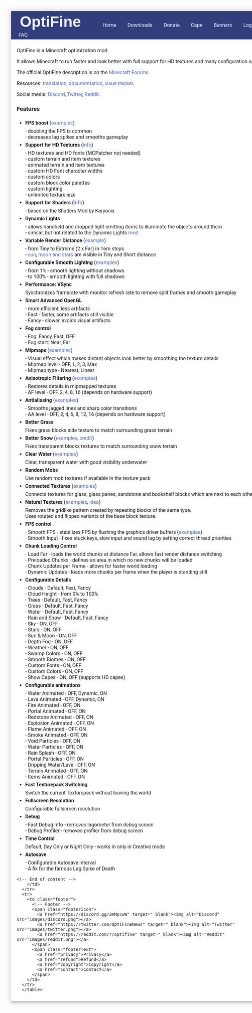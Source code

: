 
<!DOCTYPE html>
<html>
  <head>
    <title>OptiFine</title>
    <meta http-equiv="content-type" content="text/html; charset=UTF-8" />
    <link rel="shortcut icon" href='images/of16r.png' />
    <meta name="description" content="OptiFine - Minecraft performance tuning and advanced graphics" />
    <meta name="keywords" content="optifine, minecraft, fps, lag, antialiasing, hd textures" />
<style type="text/css">
      @font-face {
        font-family: 'Roboto';
        font-weight: normal;
        font-style: normal;
        src: local('Roboto'), local('Roboto-Regular'), url('template/fonts/Roboto-Regular.woff') format('woff');
      }
      @font-face {
        font-family: 'Roboto';
        font-weight: bold;
        font-style: normal;
        src: url('template/fonts/Roboto-Bold.woff') format('woff');
        src: local('Roboto Bold'), local('Roboto-Bold'), url('template/fonts/Roboto-Bold.woff') format('woff');        
      }
      @font-face {
        font-family: 'Oswald';
        font-weight: normal;
        font-style: normal;
        src: url('template/fonts/Oswald-Regular.woff') format('woff');
      }
      @font-face {
        font-family: 'Oswald';
        font-weight: bold;
        font-style: normal;
        src: url('template/fonts/Oswald-Medium.woff') format('woff');
      }
      body {
        font-family:'Roboto', arial, helvetica, sans-serif;
        font-weight: normal;
        font-style: normal;
        font-size: medium;
        background-image:url('images/snow64b.gif');
      }
      A {
        color: #5168CF; 
        text-decoration: none; 
      }    
      h2 {
        margin-bottom: 0.3em
      }
      .tableRoot {
        margin: 0 auto; 
        min-width: 850px; 
        background-color: white; 
        box-shadow: 0px 0px 20px #CCCCCC;
        border: 0px solid #808080;
        /* Use border-spacing instead of border-collapse, otherwise IE doesn't show the shadow */
        border-spacing:0;
      }
      .header {
        background-color: #313E7C;
        padding-bottom: 0.32em;
      }
      .headerTitle {
        font-family:'Oswald', arial, helvetica, sans-serif;
        font-size:300%; 
        font-weight:bold; 
        padding-left: 20px;
        padding-right: 40px;
        line-height: 1.3em;
      }
      .headerTitle A {
        color: #F0F3FF; 
        text-decoration: none;
      }
      .headerNav {
        text-align: left; 
        background-color: #313E7C;
        border-width: 0px;
        margin-left: 0px
      }
      .headerNav A {
        color: #F0F3FF; 
        text-decoration: none;
        padding-left: 1em;
        padding-right: 1em;
        padding-top: 0.3em;
        padding-bottom: 0.3em;
      }
      .headerNav A:hover {
        background-color: #6974A3;
        transition: .25s;
        text-decoration: none;
      }
      .content {
        padding: 18px;
        padding-top: 10px; 
        text-align: left; 
        text-indent: 0px; 
        margin: 10px;
      }
      .content A:hover {
      }
      .footer {
        font-size:small; 
        text-align: right;  
        background-color: #313E7C; 
        padding-left: 0.3em;
        padding-right: 0.3em;
        padding-top: 0.5em;
        padding-bottom: 0.5em;
      }
      .footerIcon {
      }
      .footerIcon IMG {
        margin-bottom: -0.3em;
        margin-right: 0.7em;
        width: 1.2em;
        height: 1.2em;
      }
      .footerText A {
        text-decoration: none;
        padding-left: 0.7em; 
        padding-right: 0.7em;
        padding-top: 0.2em;
        padding-bottom: 0.2em;
        color: #F0F3FF;
      }
      .footerText A:hover {
        text-decoration: none;
        background-color: #6974A3;
        transition: .25s;
        color: #F0F3FF;
      }
      .downloads {
        width: 100%
      }
      .spoilerLink {
        line-height: 200%;
      }
      .showAll {
        text-align: center;
        margin-top: 2em;
      }
      .downloadTable {
        border-collapse: collapse;
        width: auto;
        line-height: 200%;
      }
      .downloadLine {
      }
      /* Columns */
      .downloadLine .colFile {
        width: 270px;
        padding-left: 10px;
      }
      .downloadLine .colDownload A,
      .downloadButton A {
        width: 80px;
        text-align: center;
        padding-left: 1em;
        padding-right: 1em;
        padding-top: 0.2em;
        padding-bottom: 0.2em;
        border: 1px solid #5168CF;
      }
      .downloadLine .colMirror {
        width: 100px; 
        text-align: center;
      }
      .downloadLine .colChangelog {
        width: 110px;
      }
      .downloadLine .colForge {
        width: 115px;
      }
      .downloadLine .colDate {
        width: 80px;
        text-align: right;
        padding-right: 10px;
      }
      /* Preview */
      .downloadLinePreview {
        background-color: #FFF6E3
      }
      /* Main */
      .downloadLineMain:first-child {
        background-color: #F0F3FF
      }
      .downloadLineMain:first-child .colDownload  A, 
      .downloadButton A{
        font-weight: normal;
        color: white;
        background-color: #313E7C;
        border: 1px solid #313E7C;
      }
      .downloadLineMain:first-child .colDownload A:hover,
      .downloadButton A:hover{
        background-color: #6974A3;
        transition: .25s;
      }
      LI STRONG {
        line-height: 200%;
      }
      .tableDownload {
        margin: 0 auto; 
      }
      .tableDonate TR {
        height: 35px;
      }
      .scaleNearest {  
        image-rendering:optimizeSpeed;             /* Legal fallback                 */
        image-rendering:-moz-crisp-edges;          /* Firefox                        */
        image-rendering:-o-crisp-edges;            /* Opera                          */
        image-rendering:-webkit-optimize-contrast; /* Chrome (and eventually Safari) */
        image-rendering:optimize-contrast;         /* CSS3 Proposed                  */
        -ms-interpolation-mode:nearest-neighbor;   /* IE8+                           */
        image-rendering:pixelated;                 /* Chrome 41+, Firefox            */
      }
      .tableData {
        border-collapse: collapse;
      }
      .tableData th {
        color: #F0F3FF;
        background-color: #313E7C;
        font-weight: normal;
      }
      .tableData, .tableData th, .tableData td {
        border: 0px solid black;
      }
      .tableData th, .tableData td {
        padding-left:10px;
        padding-right:10px;
        padding-top:5px;
        padding-bottom:5px;
      }
      .tableDataDis {
        background-color: #DCDCDC
      }
      .tableDataIcon {
        width: 1.5em;
        height: 1.5em;
      }
      .tableDataCape {
        max-height: 44px;
      }
      .tableDataCentered {
        text-align: center;
      }
      .tableBanner {
        width: 100%;
        padding: 8px;
      }
      .tableBanner TR {
        text-align: center;
        margin: 0.3em;
      }
      .tableBanner TD {
        padding-top: 1em;
      }
      .tableBanner IMG {
        border: 1px solid #f0f0f0;
      }
      .tableBanner TD * {
        margin: 0.3em;
      }
      .tableBanners TR TD {
        padding: 9px;
        padding-right: 8px;
      }
      .tableBanners IMG {
        border: 1px solid #f0f0f0;
      }
      .bannerSelTable {
        width: 100%;
      }
      .bannerSelUser {
        text-align: right;
      }
      .bannerNav {
        text-align: center;
      }
      .bannerNav * {
        margin: 0.3em;
      }
      TD .tableDataEditable {
        background-color: #FFF6E3;
        border: 2px solid transparent;
      }
      input,
      select {
        font-family:'Roboto', arial, helvetica, sans-serif;
        font-weight: normal;
        font-style: normal;
        font-size: medium;
        padding: 2px;
      }
      input[type=submit] {
        padding-left: 1em;
        padding-right: 1em;
        padding-top: 0.2em;
        padding-bottom: 0.2em;
      }
      input[type=checkbox] {
        transform : scale(1.3);
      }
    </style>
</head>
  <body>
    <table class="tableRoot">
      <tr>
        <td class="header">
          <!-- Title -->
          <span class="headerTitle">
            <a href="home">OptiFine</a>
          </span>
          <!-- Navigation -->
          <span class="headerNav">
            <a href="home">Home</a>
            <a href="downloads">Downloads</a>
            <a href="donate">Donate</a>
            <a href="cape">Cape</a>
            <a href="banners">Banners</a>
            <a href="login">Login</a>
            <a href="faq">FAQ</a>
          </span>
        </td>
      </tr>
      <tr>
        <td class="content">
          <!-- Content -->
<p>OptiFine is a Minecraft optimization mod.</p>
    <p>It allows Minecraft to run faster and look better with full support for HD textures and many configuration options.</p> 
    <p>The official OptiFine description is on the <a href="http://www.minecraftforum.net/topic/249637-">Minecraft Forums</a>.</p>
    <p>Resources: <a href="https://github.com/sp614x/optifine/tree/master/OptiFineDoc/assets/minecraft/optifine/lang" target="_blank">translation</a>, 
      <a href="https://github.com/sp614x/optifine/tree/master/OptiFineDoc/doc" target="_blank">documentation</a>, 
      <a href="https://github.com/sp614x/optifine/issues" target="_blank">issue tracker</a>.</p>
    <p>
      Social media: 
      <a href="https://discord.gg/3mMpcwW" target="_blank">Discord</a>, 
      <a href="https://twitter.com/OptiFineNews" target="_blank">Twitter</a>,
      <a href="https://reddit.com/r/optifine" target="_blank">Reddit</a>.
    </p>
    <h3>Features</h3>
    <ul class='bbc'>
      <li>
        <strong class='bbc'>FPS boost</strong> (<a href='http://imgur.com/a/4NhyN#0' class='bbc_url' title='' rel='nofollow'>examples</a>)<br>
        - doubling the FPS is common<br>
        - decreases lag spikes and smooths gameplay<br>
      </li>
      <li>
        <strong class='bbc'>Support for HD Textures</strong> (<a href='http://www.minecraftforum.net/topic/249637-/#HDTextures&amp;#91' class='bbc_url' title=''>info</a>)<br>
        - HD textures and HD fonts (MCPatcher not needed)<br>
        - custom terrain and item textures<br>
        - animated terrain and item textures<br>
        - custom HD Font character widths<br>
        - custom colors<br>
        - custom block color palettes<br>
        - custom lighting<br>
        - unlimited texture size<br>
      </li>
      <li>
        <strong class='bbc'>Support for Shaders</strong> (<a href='http://www.minecraftforum.net/forums/mapping-and-modding/minecraft-mods/1286604-shaders-mod-updated-by-karyonix' class='bbc_url' title=''>info</a>)<br>
        - based on the Shaders Mod by Karyonix<br>
      </li>
      <li>
        <strong class='bbc'>Dynamic Lights</strong><br>
        - allows handheld and dropped light emitting items to illuminate the objects around them<br>
        - similar, but not related to the Dynamic Lights <a href='http://www.minecraftforum.net/forums/mapping-and-modding/minecraft-mods/1272478-dynamic-lights' class='bbc_url' title='' rel='nofollow'>mod</a><br>
      </li>
      <li>
        <strong class='bbc'>Variable Render Distance</strong> (<a href='http://i.imgur.com/qT3P3.png' class='bbc_url' title='' rel='nofollow'>example</a>)<br>
        - from Tiny to Extreme (2 x Far) in 16m steps<br>
        - <a href='http://i.imgur.com/WZCmN.png' class='bbc_url' title='' rel='nofollow'>sun</a>, <a href='http://i.imgur.com/z9hBK.png' class='bbc_url' title='' rel='nofollow'>moon and stars</a> are visible in Tiny and Short distance<br>
      </li>
      <li>
        <strong class='bbc'>Configurable Smooth Lighting</strong> (<a href='http://imgur.com/a/q89Qb#0' class='bbc_url' title='' rel='nofollow'>examples</a>)<br>
        - from 1% - smooth lighting without shadows<br>
        - to 100% - smooth lighting with full shadows<br>
      </li>
      <li>
        <strong class='bbc'>Performance: VSync</strong><br>
        Synchronizes framerate with monitor refresh rate to remove split frames and smooth gameplay<br>
      </li>
      <li>
        <strong class='bbc'>Smart Advanced OpenGL</strong><br>
        - more efficient, less artifacts<br>
        - Fast - faster, some artifacts still visible<br>
        - Fancy - slower, avoids visual artifacts<br>
      </li>
      <li>
        <strong class='bbc'>Fog control</strong><br>
        - Fog: Fancy, Fast, OFF<br>
        - Fog start: Near, Far<br>
      </li>
      <li>
        <strong class='bbc'>Mipmaps</strong> (<a href='http://imgur.com/a/7YNwh#0' class='bbc_url' title='' rel='nofollow'>examples</a>)<br>
        - Visual effect which makes distant objects look better by smoothing the texture details<br>
        - Mipmap level - OFF, 1, 2, 3, Max<br>
        - Mipmap type - Nearest, Linear<br>
      </li>
      <li>
        <strong class='bbc'>Anisotropic Filtering</strong> (<a href='http://imgur.com/a/rtZBx#0' class='bbc_url' title='' rel='nofollow'>examples</a>)<br>
        - Restores details in mipmapped textures<br>
        - AF level - OFF, 2, 4, 8, 16 (depends on hardware support)<br>
      </li>
      <li>
        <strong class='bbc'>Antialiasing</strong> (<a href='http://imgur.com/a/rtZBx#0' class='bbc_url' title='' rel='nofollow'>examples</a>)<br>
        - Smooths jagged lines and sharp color transitions<br>
        - AA level - OFF, 2, 4, 6, 8, 12, 16 (depends on hardware support)<br>
      </li>
      <li>
        <strong class='bbc'>Better Grass</strong><br>
        Fixes grass blocks side texture to match surrounding grass terrain<br>
      </li>
      <li>
        <strong class='bbc'>Better Snow</strong> (<a href='http://imgur.com/a/h2yAE#0' class='bbc_url' title='' rel='nofollow'>examples</a>, <a href='http://www.reddit.com/r/Minecraft/comments/nbtzv/shall_i_continue_with_this_simple_change/' class='bbc_url' title='' rel='nofollow'>credit</a>)<br>
        Fixes transparent blocks textures to match surrounding snow terrain<br>
      </li>
      <li>
        <strong class='bbc'>Clear Water</strong> (<a href='http://imgur.com/a/en4Yf#0' class='bbc_url' title='' rel='nofollow'>examples</a>)<br>
        Clear, transparent water with good visibility underwater<br>
      </li>
      <li>
        <strong class='bbc'>Random Mobs</strong><br>
        Use random mob textures if available in the texture pack<br>
      </li>
      <li>
        <strong class='bbc'>Connected Textures</strong> (<a href='http://imgur.com/a/YQz3b#0' class='bbc_url' title='' rel='nofollow'>examples</a>)<br>
        Connects textures for glass, glass panes, sandstone and bookshelf blocks which are next to each other.<br>
      </li>
      <li>
        <strong class='bbc'>Natural Textures</strong> (<a href='http://imgur.com/a/A6ujp#0' class='bbc_url' title='' rel='nofollow'>examples</a>, <a href='http://www.minecraftforum.net/topic/468764-' class='bbc_url' title=''>idea</a>)<br>
        Removes the gridlike pattern created by repeating blocks of the same type.<br>
        Uses rotated and flipped variants of the base block texture.<br>
      </li>
      <li>
        <strong class='bbc'>FPS control</strong><br>
        - Smooth FPS - stabilizes FPS by flushing the graphics driver buffers (<a href='http://imgur.com/a/QsOdl#0' class='bbc_url' title='' rel='nofollow'>examples</a>)<br>
        - Smooth Input - fixes stuck keys, slow input and sound lag by setting correct thread priorities<br>
      </li>
      <li>
        <strong class='bbc'>Chunk Loading Control</strong><br>
        - Load Far - loads the world chunks at distance Far, allows fast render distance switching<br>
        - Preloaded Chunks - defines an area in which no new chunks will be loaded<br>
        - Chunk Updates per Frame - allows for faster world loading<br>
        - Dynamic Updates - loads more chunks per frame when the player is standing still<br>
      </li>
      <li>
        <strong class='bbc'>Configurable Details</strong><br>
        - Clouds - Default, Fast, Fancy<br>
        - Cloud Height - from 0% to 100%<br>
        - Trees - Default, Fast, Fancy<br>
        - Grass - Default, Fast, Fancy<br>
        - Water - Default, Fast, Fancy<br>
        - Rain and Snow - Default, Fast, Fancy<br>
        - Sky - ON, OFF<br>
        - Stars - ON, OFF<br>
        - Sun &amp; Moon - ON, OFF<br>
        - Depth Fog - ON, OFF<br>
        - Weather - ON, OFF<br>
        - Swamp Colors - ON, OFF<br>
        - Smooth Biomes - ON, OFF<br>
        - Custom Fonts - ON, OFF<br>
        - Custom Colors - ON, OFF<br>
        - Show Capes - ON, OFF (supports HD capes)<br>
      </li>
      <li>
        <strong class='bbc'>Configurable animations</strong><br>
        - Water Animated - OFF, Dynamic, ON<br>
        - Lava Animated - OFF, Dynamic, ON<br>
        - Fire Animated - OFF, ON<br>
        - Portal Animated - OFF, ON<br>
        - Redstone Animated - OFF, ON<br>
        - Explosion Animated - OFF, ON<br>
        - Flame Animated - OFF, ON<br>
        - Smoke Animated - OFF, ON<br>
        - Void Particles - OFF, ON<br>
        - Water Particles - OFF, ON<br>
        - Rain Splash - OFF, ON<br>
        - Portal Particles - OFF, ON<br>
        - Dripping Water/Lava - OFF, ON<br>
        - Terrain Animated - OFF, ON<br>
        - Items Animated - OFF, ON<br>
      </li>
      <li>
        <strong class='bbc'>Fast Texturepack Switching</strong><br>
        Switch the current Texturepack without leaving the world<br>
      </li>
      <li>
        <strong class='bbc'>Fullscreen Resolution</strong><br>
        Configurable fullscreen resolution<br>
      </li>
      <li>
        <strong class='bbc'>Debug</strong><br>
        - Fast Debug Info - removes lagometer from debug screen<br>
        - Debug Profiler - removes profiler from debug screen<br>
      </li>
      <li>
        <strong class='bbc'>Time Control</strong><br>
        Default, Day Only or Night Only - works in only in Creative mode<br>
      </li>
      <li>
        <strong class='bbc'>Autosave</strong><br>
        - Configurable Autosave interval<br>
        - A fix for the famous Lag Spike of Death
      </li>
    </ul>
    
    <!-- End of content -->
        </td>
      </tr>
      <tr>
        <td class="footer">
          <!-- Footer -->
          <span class="footerIcon">
            <a href="https://discord.gg/3mMpcwW" target="_blank"><img alt="Discord" src="images/discord.png"></a>
            <a href="https://twitter.com/OptiFineNews" target="_blank"><img alt="Twitter" src="images/twitter.png"></a>
            <a href="https://reddit.com/r/optifine" target="_blank"><img alt="Reddit" src="images/reddit.png"></a>
          </span>
          <span class="footerText">
            <a href="privacy">Privacy</a>
            <a href="refund">Refund</a>
            <a href="copyright">Copyright</a>
            <a href="contact">Contact</a>
          </span>
        </td>
      </tr>
      </table>
</body>
</html>
